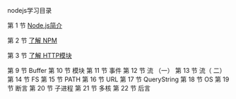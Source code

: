 nodejs学习目录

第 1 节 [Node.js简介](https://github.com/Anthony-Wilson/nodejs/tree/master/About%20node)

第 2 节 [了解 NPM](https://github.com/Anthony-Wilson/nodejs/tree/master/lesson2-npm)

第 3 节 [了解 HTTP模块](https://github.com/Anthony-Wilson/nodejs/tree/master/lesson3-HTTP%E6%A8%A1%E5%9D%97)



第 9 节 Buffer
第 10 节 模块
第 11 节 事件
第 12 节 流 （一）
第 13 节 流（ 二）
第 14 节 FS
第 15 节 PATH
第 16 节 URL
第 17 节 QueryString
第 18 节 OS
第 19 节 断言
第 20 节 子进程
第 21 节 多核
第 22 节 后言